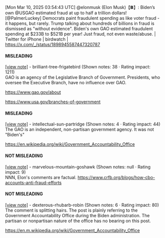[Mon Mar 10, 2025 03:54:43 UTC] @elonmusk (Elon Musk)【𝗕】: Biden’s own @USGAO estimated fraud at up to half a trillion dollars! [@PalmerLuckey] Democrats paint fraudulent spending as like voter fraud - it happens, but rarely.  Trump talking about hundreds of billions in fraud is dismissed as "without evidence". Biden's own GAO estimated fraudulent spending at $233B to $521B per year!  Just fraud, not even waste/abuse. | Twitter for iPhone | birdwatch | https://x.com/_/status/1898945587447320787

#### MISLEADING

[[view note]](https://x.com/i/birdwatch/n/1899043068986229086) - brilliant-tree-frigatebird (Shown notes: 38 · Rating impact: 1211)\
GAO is an agency of the Legislative Branch of Government. Presidents, who oversee the Executive Branch, have no influence over GAO.

https://www.gao.gov/about

https://www.usa.gov/branches-of-government

#### MISLEADING

[[view note]](https://x.com/i/birdwatch/n/1898958534349377802) - intellectual-sun-partridge (Shown notes: 4 · Rating impact: 44)\
The GAO is an independent, non-partisan government agency. It was not "Biden's"

https://en.wikipedia.org/wiki/Government_Accountability_Office

#### NOT MISLEADING

[[view note]](https://x.com/i/birdwatch/n/1899045435416727553) - marvelous-mountain-goshawk (Shown notes: null · Rating impact: 9)\
NNN, Elon's comments are factual. 
https://www.crfb.org/blogs/how-cbo-accounts-anti-fraud-efforts

#### NOT MISLEADING

[[view note]](https://x.com/i/birdwatch/n/1898962776925913320) - dexterous-rhubarb-robin (Shown notes: 6 · Rating impact: 80)\
The comment is splitting hairs. The post is plainly referring to the Government Accountability Office during the Biden administration. The partisan or nonpartisan nature of the office has no bearing on this post. 

https://en.m.wikipedia.org/wiki/Government_Accountability_Office
